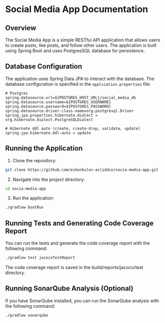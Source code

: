 # Social Media App Documentation

## Overview

The Social Media App is a simple RESTful API application that allows users to create posts, like posts, and follow other users. The application is built using Spring Boot and uses PostgresSQL database for persistence.

## Database Configuration

The application uses Spring Data JPA to interact with the database. The database configuration is specified in the `application.properties` file:
```properties
# Postgres
spring.datasource.url=${POSTGRES_HOST_URL}/social_media_db
spring.datasource.username=${POSTGRES_USERNAME}
spring.datasource.password=${POSTGRES_PASSWORD}
spring.datasource.driver-class-name=org.postgresql.Driver
spring.jpa.properties.hibernate.dialect = org.hibernate.dialect.PostgreSQLDialect

# Hibernate ddl auto (create, create-drop, validate, update)
spring.jpa.hibernate.ddl-auto = update
```

## Running the Application
1. Clone the repository:
```bash
git clone https://github.com/eshonkulov-asliddin/socia-media-app.git
```
2. Navigate into the project directory:
```bash
cd socia-media-app  
```
3. Run the application:
```bash
./gradlew bootRun
```

## Running Tests and Generating Code Coverage Report
You can run the tests and generate the code coverage report with the following command:
```bash
./gradlew test jacocoTestReport
```
The code coverage report is saved in the build/reports/jacoco/test directory.

## Running SonarQube Analysis (Optional)

If you have SonarQube installed, you can run the SonarQube analysis with the following command:
```bash
./gradlew sonarqube
```

